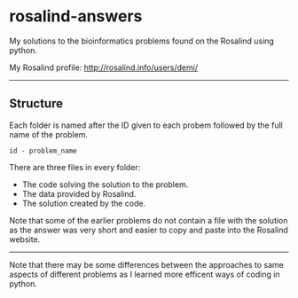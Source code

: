 # rosalind-answers

My solutions to the bioinformatics problems found on the Rosalind using python.

My Rosalind profile: http://rosalind.info/users/demi/

***********************************************************************************************************************************************************************************

## Structure

Each folder is named after the ID given to each probem followed by the full name of the problem.

```
id - problem_name
```

There are three files in every folder:

* The code solving the solution to the problem.
* The data provided by Rosalind.
* The solution created by the code.

Note that some of the earlier problems do not contain a file with the solution as the answer was very short and easier to copy and paste into the Rosalind website.

***********************************************************************************************************************************************************************************

Note that there may be some differences between the approaches to same aspects of different problems as I learned more efficent ways of coding in python.
